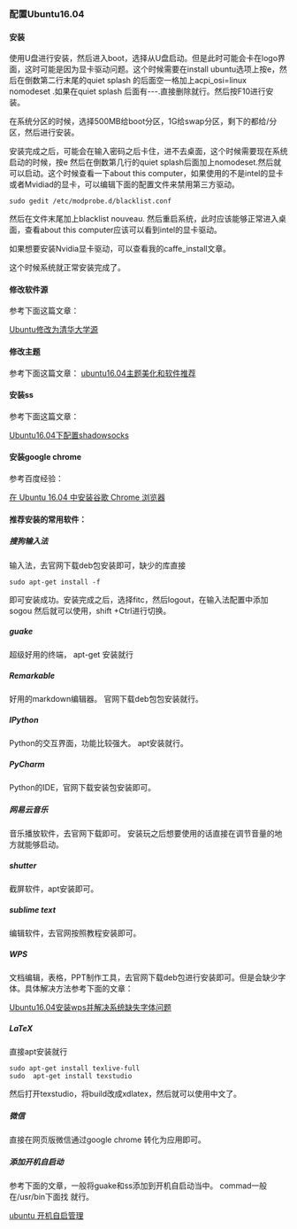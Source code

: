 ### 配置Ubuntu16.04
#### 安装
使用U盘进行安装，然后进入boot，选择从U盘启动。但是此时可能会卡在logo界面，这时可能是因为显卡驱动问题。这个时候需要在install ubuntu选项上按e，然后在倒数第二行末尾的quiet splash 的后面空一格加上acpi_osi=linux nomodeset .如果在quiet splash 后面有---.直接删除就行。然后按F10进行安装。

在系统分区的时候，选择500MB给boot分区，1G给swap分区，剩下的都给/分区，然后进行安装。

安装完成之后，可能会在输入密码之后卡住，进不去桌面，这个时候需要现在系统启动的时候，按e 然后在倒数第几行的quiet splash后面加上nomodeset.然后就可以启动。这个时候查看一下about this computer，如果使用的不是intel的显卡或者Mvidiad的显卡，可以编辑下面的配置文件来禁用第三方驱动。
```
sudo gedit /etc/modprobe.d/blacklist.conf
```
然后在文件末尾加上blacklist nouveau.
然后重启系统，此时应该能够正常进入桌面，查看about this computer应该可以看到intel的显卡驱动。

如果想要安装Nvidia显卡驱动，可以查看我的caffe_install文章。

这个时候系统就正常安装完成了。

#### 修改软件源
参考下面这篇文章：

[Ubuntu修改为清华大学源](https://blog.csdn.net/dearsq/article/details/51492847)


#### 修改主题

参考下面这篇文章：
[ubuntu16.04主题美化和软件推荐](https://blog.csdn.net/xw12138/article/details/78005554)


#### 安装ss
参考下面这篇文章：

[Ubuntu16.04下配置shadowsocks](https://blog.csdn.net/bevison/article/details/79384414)


#### 安装google chrome 

参考百度经验：

[在 Ubuntu 16.04 中安装谷歌 Chrome 浏览器](https://jingyan.baidu.com/article/335530da98061b19cb41c31d.html)

#### 推荐安装的常用软件：

##### 搜狗输入法
输入法，去官网下载deb包安装即可，缺少的库直接
```
sudo apt-get install -f
```
即可安装成功。安装完成之后，选择fitc，然后logout，在输入法配置中添加sogou 然后就可以使用，shift +Ctrl进行切换。

##### guake 
超级好用的终端， apt-get 安装就行

##### Remarkable
好用的markdown编辑器。 官网下载deb包包安装就行。

##### IPython
Python的交互界面，功能比较强大。 apt安装就行。

##### PyCharm
Python的IDE，官网下载安装包安装即可。

##### 网易云音乐
音乐播放软件，去官网下载即可。 安装玩之后想要使用的话直接在调节音量的地方就能够启动。

##### shutter
截屏软件，apt安装即可。

##### sublime text
编辑软件，去官网按照教程安装即可。



##### WPS
文档编辑，表格，PPT制作工具，去官网下载deb包进行安装即可。但是会缺少字体。具体解决方法参考下面的文章：

[Ubuntu16.04安装wps并解决系统缺失字体问题](https://blog.csdn.net/zmken497300/article/details/77531982)

##### LaTeX
直接apt安装就行 

```
sudo apt-get install texlive-full
sudo  apt-get install texstudio
```
然后打开texstudio，将build改成xdlatex，然后就可以使用中文了。


##### 微信
直接在网页版微信通过google chrome 转化为应用即可。

##### 添加开机自启动
参考下面的文章，一般将guake和ss添加到开机自启动当中。
commad一般在/usr/bin下面找 就行。

[ubuntu 开机自启管理](https://blog.csdn.net/qiangwei1212/article/details/68923394)

